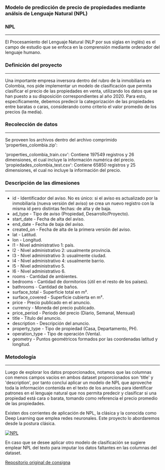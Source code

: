 ### Modelo de predicción de precio de propiedades mediante análsis de Lenguaje Natural (NPL)

### NPL 
___
El Procesamiento del Lenguaje Natural (NLP por sus siglas en inglés) es el campo de estudio que se enfoca en la comprensión mediante ordenador del lenguaje humano. 

### Definición del proyecto
___
Una importante empresa inversora dentro del rubro de la inmobiliaria en Colombia, nos pide implementar un modelo de clasificación que permita clasificar el precio de las propiedades en venta, utilizando los datos que se han puesto a su disposición correspondientes al año 2020. ​Para esto, específicamente, debemos predecir la categorización de las propiedades entre baratas o caras, considerando como criterio el valor promedio de los precios (la media).​

### Recolección de datos 
___
​Se proveen los archivos dentro del archivo comprimido 'properties_colombia.zip':

'properties_colombia_train.csv': Contiene 197549 registros y 26 dimensiones, el cual incluye la información numérica del precio.
'propiedades_colombia_test.csv': Contiene 65850 registros y 25 dimensiones, el cual no incluye la información del precio.

### Descripción de las dimesiones
___
- id - Identificador del aviso. No es único: si el aviso es actualizado por la inmobiliaria (nueva versión del aviso) se crea un nuevo registro con la misma id pero distintas fechas: de alta y de baja.
- ad_type - Tipo de aviso (Propiedad, Desarrollo/Proyecto).
- start_date - Fecha de alta del aviso.
- end_date - Fecha de baja del aviso.
- created_on - Fecha de alta de la primera versión del aviso.
- lat - Latitud.
- lon - Longitud.
- l1 - Nivel administrativo 1: país.
- l2 - Nivel administrativo 2: usualmente provincia.
- l3 - Nivel administrativo 3: usualmente ciudad.
- l4 - Nivel administrativo 4: usualmente barrio.
- l5 - Nivel administrativo 5.
- l6 - Nivel administrativo 6.
- rooms - Cantidad de ambientes.
- bedrooms - Cantidad de dormitorios (útil en el resto de los países).
- bathrooms - Cantidad de baños.
- surface_total - Superficie total en m².
- surface_covered - Superficie cubierta en m².
- price - Precio publicado en el anuncio.
- currency - Moneda del precio publicado.
- price_period - Periodo del precio (Diario, Semanal, Mensual)
- title - Título del anuncio.
- description - Descripción del anuncio.
- property_type - Tipo de propiedad (Casa, Departamento, PH).
- operation_type - Tipo de operación (Venta).
- geometry - Puntos geométricos formados por las coordenadas latitud y longitud.

### Metodología
____
Luego de explorar los datos proporcionados, notamos que las columnas con menos campos vacíos en ambos dataset proporcionados son 'title' y 'description', por tanto concluí aplicar un modelo de NPL que aproveche toda la información contenida en el texto de los anuncios para identificar patrones en el lenguaje natural que nos permita predecir y clasificar si una propiedad está cara o barata, tomando como referencia el precio promedio de las propiedades. 

Existen dos corrientes de aplicación de NPL, la clásica y la conocida como Deep Learning que emplea redes neuronales. Este proyecto lo abordaremos desde la postura clásica. 

[![NPL](https://www.xenonstack.com/hs-fs/hubfs/deep-learning-nlp-applications.png?width=1280&name=deep-learning-nlp-applications.png "NPL")](https://www.xenonstack.com/hs-fs/hubfs/deep-learning-nlp-applications.png?width=1280&name=deep-learning-nlp-applications.png "NPL")

En caso que se desee aplicar otro modelo de clasificación se sugiere emplear NPL del texto para imputar los datos faltantes en las columnas del dataset. 

[Repositorio original de consigna](https://github.com/soyHenry/Datathon "Repositorio de consigna")
